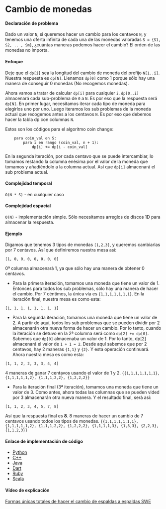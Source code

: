 # Cambio de monedas

#### Declaración de problema
Dado un valor `N`, si queremos hacer un cambio para los centavos `N`, y tenemos una oferta infinita de cada una de las monedas valoradas `S = {S1, S2, .. , Sm}`, ¿cuántas maneras podemos hacer el cambio? El orden de las monedas no importa.

#### Enfoque

Deje que el `dp[i]` sea la longitud del cambio de moneda del prefijo `N[1..i]`. Nuestra respuesta es `dp[N]`.
Llenamos `dp[0]` como 1 porque sólo hay una manera de conseguir 0 monedas (No recogemos monedas).

Ahora vamos a tratar de calcular `dp[i]` para cualquier `i`. `dp[0..i]` almacenará cada sub-problema de `0` a `N`. Es por eso que la respuesta será `dp[N]`. En primer lugar, necesitamos iterar cada tipo de moneda para elegirlos uno por uno. Luego iteramos los sub problemas de la moneda actual que recogemos antes a los centavos `N`. Es por eso que debemos hacer la tabla dp con columnas `N`.

Estos son los códigos para el algoritmo coin change:
```
    para coin_val en S:
        para i en rango (coin_val, n + 1):
            dp[i] += dp[i - coin_val]
```

En la segunda iteración, por cada centavo que se puede intercambiar, lo tomamos restando la columna enésima por el valor de la moneda que tomamos y añadiéndolo a la columna actual. Así que `dp[i]` almacenará el sub problema actual.

#### Complejidad temporal 

`O(N * S)` - en cualquier caso

#### Complejidad espacial

`O(N)` - implementación simple. Sólo necesitamos arreglos de discos 1D para almacenar la respuesta.

#### Ejemplo

Digamos que tenemos 3 tipos de monedas `[1,2,3]`, y queremos cambiarlas por 7 centavos. Así que definiremos nuestra mesa así:

```
[1, 0, 0, 0, 0, 0, 0, 0]
```

0ª columna almacenará 1, ya que sólo hay una manera de obtener 0 centavos.

* Para la primera iteración, tomamos una moneda que tiene un valor de 1. Entonces para todos los sub problemas, sólo hay una manera de hacer el cambio. Por 7 céntimos, la única vía es `{1,1,1,1,1,1,1}`. En la iteración final, nuestra mesa es como esta:

```
[1, 1, 1, 1, 1, 1, 1, 1]
```

* Para la segunda iteración, tomamos una moneda que tiene un valor de 2. A partir de aquí, todos los sub problemas que se pueden dividir por 2 almacenarán otra nueva forma de hacer un cambio. Por lo tanto, cuando la iteración se detuvo en la 2ª columna será como `dp[2] += dp[0]`. Sabemos que `dp[0]` almacenaba un valor de 1. Por lo tanto, dp[2] almacenará el valor de `1 + 1 = 2`. Desde aquí sabemos que por 2 centavos, hay 2 maneras `{1,1}` y `{2}`. Y esta operación continuará. Ahora nuestra mesa es como esta:

```
[1, 1, 2, 2, 3, 3, 4, 4]
```
4 maneras de ganar 7 centavos usando el valor de 1 y 2. `{{1,1,1,1,1,1,1}, {1,1,1,1,1,2}, {1,1,1,2,2}, {1,2,2,2}}`

* Para la iteración final (3ª iteración), tomamos una moneda que tiene un valor de 3. Como antes, ahora todas las columnas que se pueden vided por 3 almacenarán otra nueva manera. Y el resultado final, será así:

```
[1, 1, 2, 3, 4, 5, 7, 8]
```

Así que la respuesta final es **8**. 8 maneras de hacer un cambio de 7 centavos usando todos los tipos de monedas. `{{1,1,1,1,1,1,1}, {1,1,1,1,1,2}, {1,1,1,2,2}, {1,2,2,2}, {1,1,1,1,3}, {1,3,3}, {2,2,3}, {1,1,2,3}}`

#### Enlace de implementación de código

* [Python](https://github.com/TheAlgorithms/Python/blob/master/dynamic_programming/coin_change.py)
* [C++](https://github.com/TheAlgorithms/C-Plus-Plus/blob/master/dynamic_programming/coin_change.cpp)
* [Java](https://github.com/TheAlgorithms/Java/blob/master/DynamicProgramming/CoinChange.java)
* [Dart](https://github.com/TheAlgorithms/Dart/blob/master/dynamic_programming/coin_change.dart)
* [Ruby](https://github.com/TheAlgorithms/Ruby/blob/master/dynamic_programming/coin_change.rb)
* [Scala](https://github.com/TheAlgorithms/Scala/blob/master/src/main/scala/DynamicProgramming/CoinChange.scala)

#### Vídeo de explicación

[Formas únicas totales de hacer el cambio de espaldas a espaldas SWE](https://www.youtube.com/watch?v=DJ4a7cmjZY0)
